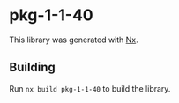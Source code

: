 # pkg-1-1-40

This library was generated with [Nx](https://nx.dev).

## Building

Run `nx build pkg-1-1-40` to build the library.
